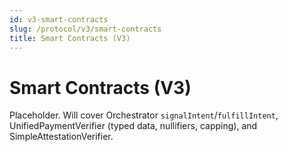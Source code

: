 ```yaml
---
id: v3-smart-contracts
slug: /protocol/v3/smart-contracts
title: Smart Contracts (V3)
---
```


# Smart Contracts (V3)

Placeholder. Will cover Orchestrator `signalIntent`/`fulfillIntent`, UnifiedPaymentVerifier (typed data, nullifiers, capping), and SimpleAttestationVerifier.
